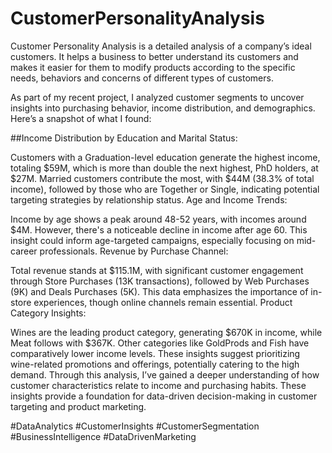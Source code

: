 # CustomerPersonalityAnalysis
Customer Personality Analysis is a detailed analysis of a company’s ideal customers. It helps a business to better understand its customers and makes it easier for them to modify products according to the specific needs, behaviors and concerns of different types of customers.

As part of my recent project, I analyzed customer segments to uncover insights into purchasing behavior, income distribution, and demographics. Here’s a snapshot of what I found:

##Income Distribution by Education and Marital Status:

Customers with a Graduation-level education generate the highest income, totaling $59M, which is more than double the next highest, PhD holders, at $27M.
Married customers contribute the most, with $44M (38.3% of total income), followed by those who are Together or Single, indicating potential targeting strategies by relationship status.
Age and Income Trends:

Income by age shows a peak around 48-52 years, with incomes around $4M. However, there's a noticeable decline in income after age 60.
This insight could inform age-targeted campaigns, especially focusing on mid-career professionals.
Revenue by Purchase Channel:

Total revenue stands at $115.1M, with significant customer engagement through Store Purchases (13K transactions), followed by Web Purchases (9K) and Deals Purchases (5K).
This data emphasizes the importance of in-store experiences, though online channels remain essential.
Product Category Insights:

Wines are the leading product category, generating $670K in income, while Meat follows with $367K. Other categories like GoldProds and Fish have comparatively lower income levels.
These insights suggest prioritizing wine-related promotions and offerings, potentially catering to the high demand.
Through this analysis, I’ve gained a deeper understanding of how customer characteristics relate to income and purchasing habits. These insights provide a foundation for data-driven decision-making in customer targeting and product marketing.

#DataAnalytics #CustomerInsights #CustomerSegmentation #BusinessIntelligence #DataDrivenMarketing

